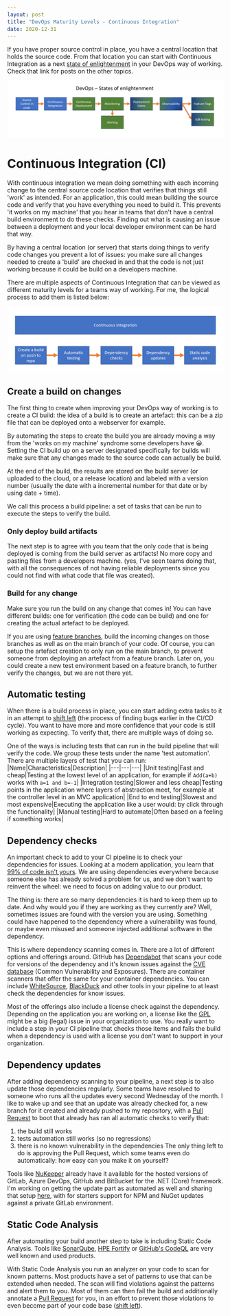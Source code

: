 ```yaml
---
layout: post
title: "DevOps Maturity Levels - Continuous Integration"
date: 2020-12-31
---
```


If you have proper source control in place, you have a central location that holds the source code. From that location you can start with Continuous Integration as a next [state of enlightenment](/blog/2020/12/31/DevOps-Maturity-Levels) in your DevOps way of working. Check that link for posts on the other topics.

![Displaying the different States of Enlightenment](/images/20201231/20201231_01_StatesOfEnlightenment.png)


# Continuous Integration (CI)
With continuous integration we mean doing something with each incoming change to the central source code location that verifies that things still 'work' as intended. For an application, this could mean building the source code and verify that you have everything you need to build it. This prevents 'it works on my machine' that you hear in teams that don't have a central build environment to do these checks. Finding out what is causing an issue between a deployment and your local developer environment can be hard that way. 

By having a central location (or server) that starts doing things to verify code changes you prevent a lot of issues: you make sure all changes needed to create a 'build' are checked in and that the code is not just working because it could be build on a developers machine.

There are multiple aspects of Continuous Integration that can be viewed as different maturity levels for a teams way of working. For me, the logical process to add them is listed below:

![Displaying the different stages to improve your continuous integration process](/images/20201231/20201231_02_ContinuousIntegration.png)

## Create a build on changes
The first thing to create when improving your DevOps way of working is to create a CI build: the idea of a build is to create an artefact: this can be a zip file that can be deployed onto a webserver for example. 

By automating the steps to create the build you are already moving a way from the 'works on my machine' syndrome some developers have 😀. Setting the CI build up on a server designated specifically for builds will make sure that any changes made to the source code can actually be build. 

At the end of the build, the results are stored on the build server (or uploaded to the cloud, or a release location) and labeled with a version number (usually the date with a incremental number for that date or by using date + time). 

We call this process a build pipeline: a set of tasks that can be run to execute the steps to verify the build.

### Only deploy build artifacts
The next step is to agree with you team that the only code that is being deployed is coming from the build server as artifacts! No more copy and pasting files from a developers machine. (yes, I've seen teams doing that, with all the consequences of not having reliable deployments since you could not find with what code that file was created).

### Build for any change
Make sure you run the build on any change that comes in! You can have different builds: one for verification (the code can be build) and one for creating the actual artefact to be deployed.

If you are using [feature branches](https://www.atlassian.com/git/tutorials/comparing-workflows/gitflow-workflow), build the incoming changes on those branches as well as on the main branch of your code. Of course, you can setup the artefact creation to only run on the main branch, to prevent someone from deploying an artefact from a feature branch. Later on, you could create a new test environment based on a feature branch, to further verify the changes, but we are not there yet.

## Automatic testing
When there is a build process in place, you can start adding extra tasks to it in an attempt to [shift left](https://www.youtube.com/watch?v=E4UD1dloNM8&list=PLXVVwOM8uv2wQyhQ7mB_Nv_iXyMuXf-GT&index=2&t=2s) (the process of finding bugs earlier in the CI/CD cycle). You want to have more and more confidence that your code is still working as expecting. To verify that, there are multiple ways of doing so. 

One of the ways is including tests that can run in the build pipeline that will verify the code. We group these tests under the name 'test automation'. There are multiple layers of test that you can run:   
|Name|Characteristics|Description|
|---|---|---|
|Unit testing|Fast and cheap|Testing at the lowest level of an application, for example if `Add(a+b)` works with `a=1 and b=-1`|
|Integration testing|Slower and less cheap|Testing points in the application where layers of abstraction meet, for example at the controller level in an MVC application|
|End to end testing|Slowest and most expensive|Executing the application like a user would: by click through the functionality|
|Manual testing|Hard to automate|Often based on a feeling if something works|

## Dependency checks
An important check to add to your CI pipeline is to check your dependencies for issues. Looking at a modern application, you learn that [99% of code isn't yours](https://jessehouwing.net/99-percent-of-code-isnt-yours/). We are using dependencies everywhere because someone else has already solved a problem for us, and we don't want to reinvent the wheel: we need to focus on adding value to our product. 

The thing is: there are so many dependencies it is hard to keep them up to date. And why would you if they are working as they currently are? Well, sometimes issues are found with the version you are using. Something could have happened to the dependency where a vulnerability was found, or maybe even misused and someone injected additional software in the dependency. 

This is where dependency scanning comes in. There are a lot of different options and offerings around. GitHub has [Dependabot](https://github.blog/2020-06-01-keep-all-your-packages-up-to-date-with-dependabot/) that scans your code for versions of the dependency and it's known issues against the [CVE database](https://cve.mitre.org/) (Common Vulnerability and Exposures). There are container scanners that offer the same for your container dependencies. 
You can include [WhiteSource](https://www.whitesourcesoftware.com/), [BlackDuck](https://www.blackducksoftware.com/) and other tools in your pipeline to at least check the dependencies for know issues. 

Most of the offerings also include a license check against the dependency. Depending on the application you are working on, a license like the [GPL](https://www.gnu.org/licenses/gpl-3.0.en.html) might be a big (legal) issue in your organization to use. You really want to include a step in your CI pipeline that checks those items and fails the build when a dependency is used with a license you don't want to support in your organization.

## Dependency updates
After adding dependency scanning to your pipeline, a next step is to also update those dependencies regularly. Some teams have resolved to someone who runs all the updates every second Wednesday of the month. I like to wake up and see that an update was already checked for, a new branch for it created and already pushed to my repository, with a [Pull Request](https://docs.github.com/en/github/collaborating-with-issues-and-pull-requests/about-pull-requests) to boot that already has ran all automatic checks to verify that:
1. the build still works
1. tests automation still works (so no regressions)
1. there is no known vulnerability in the dependencies
The only thing left to do is approving the Pull Request, which some teams even do automatically: how easy can you make it on yourself? 

Tools like [NuKeeper](https://nukeeper.com/) already have it available for the hosted versions of GitLab, Azure DevOps, GitHub and BitBucket for the .NET (Core) framework.
I'm working on getting the update part as automated as well and sharing that setup [here](https://github.com/rajbos/dependency-updates), with for starters support for NPM and NuGet updates against a private GitLab environment. 

## Static Code Analysis
After automating your build another step to take is including Static Code Analysis. Tools like [SonarQube](https://www.sonarqube.org/), [HPE Fortify](https://www.microfocus.com/en-us/products/static-code-analysis-sast/overview) or [GitHub's CodeQL](https://docs.github.com/en/free-pro-team@latest/github/finding-security-vulnerabilities-and-errors-in-your-code/about-code-scanning) are very well known and used products.

With Static Code Analysis you run an analyzer on your code to scan for known patterns. Most products have a set of patterns to use that can be extended when needed. The scan will find violations against the patterns and alert them to you. Most of them can then fail the build and additionally annotate a [Pull Request](https://docs.github.com/en/github/collaborating-with-issues-and-pull-requests/about-pull-requests) for you, in an effort to prevent those violations to even become part of your code base ([shift left](https://www.youtube.com/watch?v=E4UD1dloNM8&list=PLXVVwOM8uv2wQyhQ7mB_Nv_iXyMuXf-GT&index=2&t=2s)).